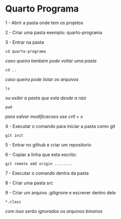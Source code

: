 # Quarto Programa

1 - Abrir a pasta onde tem os projetos

2 - Criar uma pasta exemplo: quarto-programa

3 - Entrar na pasta

`cd quarto-programa`

_caso queira também pode voltar uma pasta_


`cd ..`


_caso queira pode listar os arquivos_


`ls`


_ou exibir a pasta que esta desde a raiz_


`pwd`

_para salvar modificacoes use crtl + x_

4 - Executar o comando para iniciar a pasta como git

`git init`

5 - Entrar no github e criar um repositorio


6 - Copiar a linha que esta escrito:


`git remote add origin ........` 

7 - Executar o comando dentra da pasta

8 - Criar uma pasta src

9 - Criar um arquivo .gitignore e escrever dentro dele

`*.class`

*com isso serão ignorados os arquivos binarios*
